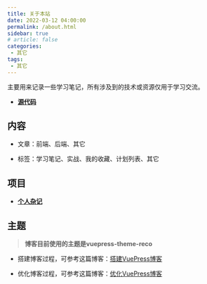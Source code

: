 ```yaml
---
title: 关于本站
date: 2022-03-12 04:00:00
permalink: /about.html
sidebar: true
# article: false
categories:
 - 其它
tags:
 - 其它
---
```


主要用来记录一些学习笔记，所有涉及到的技术或资源仅用于学习交流。

<!-- more -->

- [**源代码**](https://github.com/linshanzeng/linshanzeng.github.io)

<!-- ## 听会歌 -->

<!-- <Meting server="netease"
        type="playlist"
        mid="6838211960"
        :lrc-type="3"/>

<Meting server="netease"
        type="playlist"
        mid="68586070"
        :lrc-type="3"/> -->

<!-- <iframe frameborder="no" border="0" marginwidth="0" marginheight="0" width=330 height=86 src="//music.163.com/outchain/player?type=2&id=1417082727&auto=0&height=66"></iframe> -->

<!-- ::: tip 诗词
<span id="jinrishici-sentence">正在加载今日诗词....</span>
<script src="https://sdk.jinrishici.com/v2/browser/jinrishici.js" charset="utf-8"></script>
::: -->

<Boxx type="warning" changeTime="1000"/>

<!-- ## GitHub

[![linshanzeng's github stats](https://github-readme-stats.vercel.app/api?username=linshanzeng)](https://github.com/anuraghazra/github-readme-stats)

[![linshanzeng's Github chart](http://ghchart.rshah.org/linshanzeng)](http://ghchart.rshah.org/linshanzeng) -->

## 内容

<!-- [![Top Langs](https://github-readme-stats.vercel.app/api/top-langs/?username=linshanzeng&layout=compact)](https://github.com/linshanzeng/github-readme-stats) -->

- 文章：前端、后端、其它

- 标签：学习笔记、实战、我的收藏、计划列表、其它

## 项目

- [**个人杂记**](/)

<!-- - [**生活博客**](https://linshanzeng.github.io/life) -->

## 主题

> **博客目前使用的主题是vuepress-theme-reco**

- 搭建博客过程，可参考这篇博客：[搭建VuePress博客](https://linshanzeng.github.io/views/frontend/hello-blog)

- 优化博客过程，可参考这篇博客：[优化VuePress博客](https://linshanzeng.github.io/views/frontend/hello-blog)

<!-- ## 正在解决的问题

## 已经解决的问题

::: details 点击展开列表

- 标签页图标缺失
- 隐藏导航栏分类、标签小图标
- 隐藏导航栏源码链接
- 首页分页功能

:::

## 正在学习的内容

1. [响应式网页设计](https://chinese.freecodecamp.org/learn/responsive-web-design/)

## 短期目标 -->

<!-- 1. 只做一个生活博客，包含国内疫情实时地图，音乐，视频 -->
